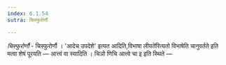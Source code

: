 ```yaml
---
index: 6.1.54
sutra: चिस्फुरोर्णौ

---
```

_चिस्फुरोर्णौ_ - चिस्फुरोर्णौ । 'आदेच उपदेशे' इत्यत आदिति,विभाषा लीयते॑रित्यतो विभाषेति चानुवर्तते इति मत्वा शेषं पूरयति —  आत्त्वं वा स्यादिति । चिञो णिचि आत्त्वे चा इ इति स्थिते  — 